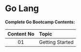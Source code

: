 # Go Lang
**Complete Go Bootcamp Contents:**

| **Content No**     | **Topic**           |
| :-------------:   |:-------------|
| 01                | Getting Started                                    |

